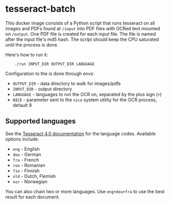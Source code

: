 # tesseract-batch


This docker image consists of a Python script that runs tesseract on all images
and PDFs found at `/input` into PDF files with OCRed text mounted on `/output`.
One PDF file is created for each input file. The file is named after the input
file's md5 hash. The script should keep the CPU saturated until the process is
done.


Here's how to run it:

        ./run INPUT_DIR OUTPUT_DIR LANGUAGE


Configuration to the is done through envs:

- `OUTPUT_DIR` - data directory to walk for images/pdfs
- `INPUT_DIR` - output directory
- `LANGUAGE` - languages to run the OCR on, separated by the plus sign (`+`)
- `NICE` - parameter sent to the `nice` system utility for the OCR process, default 9


## Supported languages

See the [Tesseract 4.0 documentation](https://github.com/tesseract-ocr/tesseract/wiki/Data-Files#data-files-for-version-400-november-29-2016) for the language codes. Available options include:

- `eng` - English
- `deu` - German
- `fra` - French
- `ron` - Romanian
- `fin` - Finnish
- `nld` - Dutch, Flemish
- `nor` - Norwegian

You can also chain two or more languages. Use `eng+deu+fra` to use the best result for each document.
